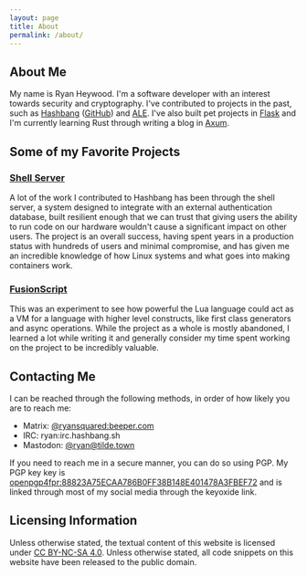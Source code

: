 ```yaml
---
layout: page
title: About
permalink: /about/
---
```


## About Me

My name is Ryan Heywood. I'm a software developer with an interest towards
security and cryptography. I've contributed to projects in the past, such as
[Hashbang][hashbang] ([GitHub][hashbang-github]) and [ALE]. I've also built pet
projects in [Flask] and I'm currently learning Rust through writing a blog in
[Axum].

## Some of my Favorite Projects

### [Shell Server]

A lot of the work I contributed to Hashbang has been through the shell server,
a system designed to integrate with an external authentication database, built
resilient enough that we can trust that giving users the ability to run code on
our hardware wouldn't cause a significant impact on other users. The project is
an overall success, having spent years in a production status with hundreds of
users and minimal compromise, and has given me an incredible knowledge of how
Linux systems and what goes into making containers work.

### [FusionScript]

This was an experiment to see how powerful the Lua language could act as a VM
for a language with higher level constructs, like first class generators and
async operations. While the project as a whole is mostly abandoned, I learned a
lot while writing it and generally consider my time spent working on the
project to be incredibly valuable.

## Contacting Me

I can be reached through the following methods, in order of how likely you are
to reach me:

* Matrix: [@ryansquared:beeper.com](matrix://u/ryansquared:beeper.com)
* IRC: ryan:irc.hashbang.sh
* Mastodon: [@ryan@tilde.town](https://tilde.town/@ryan)

If you need to reach me in a secure manner, you can do so using PGP. My PGP key
key is [openpgp4fpr:88823A75ECAA786B0FF38B148E401478A3FBEF72][keyoxide] and is
linked through most of my social media through the keyoxide link.

## Licensing Information

Unless otherwise stated, the textual content of this website is licensed under
[CC BY-NC-SA 4.0][by-nc-sa-4.0]. Unless otherwise stated, all code snippets on
this website have been released to the public domain.

[keyoxide]: https://keyoxide.org/hkp/88823A75ECAA786B0FF38B148E401478A3FBEF72
[hashbang]: https://hashbang.sh
[hashbang-github]: https://github.com/hashbang
[ALE]: https://github.com/dense-analysis/ale
[Flask]: https://flask.palletsprojects.com/
[Axum]: https://github.com/tokio-rs/axum
[Shell Server]: https://github.com/hashbang/shell-server
[FusionScript]: https://github.com/RyanSquared/FusionScript
[by-nc-sa-4.0]: http://creativecommons.org/licenses/by-nc-sa/4.0/?ref=chooser-v1
